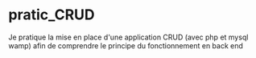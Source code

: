 ﻿# pratic_CRUD
Je pratique la mise en place d'une application CRUD (avec php et mysql wamp) afin de comprendre le principe du fonctionnement en back end
